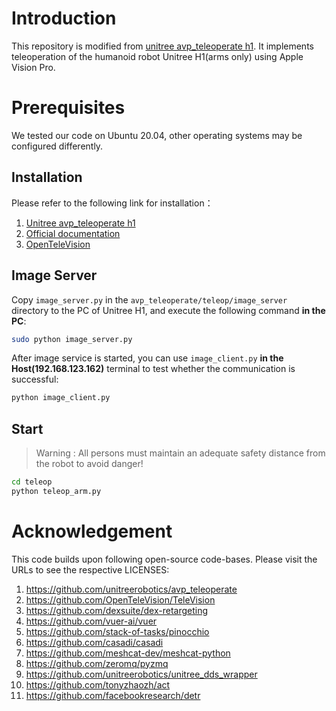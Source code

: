 # Introduction
This repository is modified from [unitree avp_teleoperate h1](https://github.com/unitreerobotics/avp_teleoperate/tree/h1). It implements teleoperation of the humanoid robot Unitree H1(arms only) using Apple Vision Pro.



# Prerequisites

We tested our code on Ubuntu 20.04, other operating systems may be configured differently.  

## Installation
Please refer to the following link for installation：
1) [Unitree avp_teleoperate h1](https://github.com/unitreerobotics/avp_teleoperate/tree/h1)
2) [Official documentation](https://support.unitree.com/home/en/Teleoperation)
3) [OpenTeleVision](https://github.com/OpenTeleVision/TeleVision)


## Image Server

Copy `image_server.py` in the `avp_teleoperate/teleop/image_server` directory to the PC of Unitree H1, and execute the following command **in the PC**:

```bash
sudo python image_server.py
```

After image service is started, you can use `image_client.py` **in the Host(192.168.123.162)** terminal to test whether the communication is successful:

```bash
python image_client.py
```

## Start

> Warning : All persons must maintain an adequate safety distance from the robot to avoid danger!

```bash
cd teleop
python teleop_arm.py
```

# Acknowledgement

This code builds upon following open-source code-bases. Please visit the URLs to see the respective LICENSES:
1) https://github.com/unitreerobotics/avp_teleoperate
2) https://github.com/OpenTeleVision/TeleVision
3) https://github.com/dexsuite/dex-retargeting
4) https://github.com/vuer-ai/vuer
5) https://github.com/stack-of-tasks/pinocchio
6) https://github.com/casadi/casadi
7) https://github.com/meshcat-dev/meshcat-python
8) https://github.com/zeromq/pyzmq
9) https://github.com/unitreerobotics/unitree_dds_wrapper
10) https://github.com/tonyzhaozh/act
11) https://github.com/facebookresearch/detr
